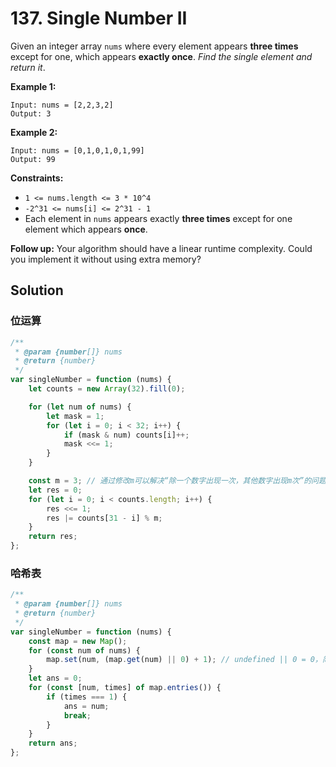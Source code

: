 # 137. Single Number II

Given an integer array `nums` where every element appears **three times** except for one, which appears **exactly once**. _Find the single element and return it_.

**Example 1:**

```
Input: nums = [2,2,3,2]
Output: 3
```

**Example 2:**

```
Input: nums = [0,1,0,1,0,1,99]
Output: 99
```

**Constraints:**

-   `1 <= nums.length <= 3 * 10^4`
-   `-2^31 <= nums[i] <= 2^31 - 1`
-   Each element in `nums` appears exactly **three times** except for one element which appears **once**.

**Follow up:** Your algorithm should have a linear runtime complexity. Could you implement it without using extra memory?

## Solution

### 位运算

```javascript
/**
 * @param {number[]} nums
 * @return {number}
 */
var singleNumber = function (nums) {
    let counts = new Array(32).fill(0);

    for (let num of nums) {
        let mask = 1;
        for (let i = 0; i < 32; i++) {
            if (mask & num) counts[i]++;
            mask <<= 1;
        }
    }

    const m = 3; // 通过修改m可以解决“除一个数字出现一次，其他数字出现m次”的问题
    let res = 0;
    for (let i = 0; i < counts.length; i++) {
        res <<= 1;
        res |= counts[31 - i] % m;
    }
    return res;
};
```

### 哈希表

```javascript
/**
 * @param {number[]} nums
 * @return {number}
 */
var singleNumber = function (nums) {
    const map = new Map();
    for (const num of nums) {
        map.set(num, (map.get(num) || 0) + 1); // undefined || 0 = 0，简便写法
    }
    let ans = 0;
    for (const [num, times] of map.entries()) {
        if (times === 1) {
            ans = num;
            break;
        }
    }
    return ans;
};
```

